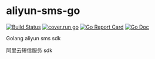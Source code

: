 # aliyun-sms-go
[![Build Status](https://travis-ci.org/scistack/aliyun-sms-go.svg?branch=master)](https://travis-ci.org/scistack/aliyun-sms-go)
[![cover.run go](https://cover.run/go/github.com/scistack/aliyun-sms-go/sms.svg?tag=golang-1.10)](https://cover.run/go/github.com/scistack/aliyun-sms-go/sms?tag=golang-1.10)
[![Go Report Card](https://goreportcard.com/badge/github.com/scistack/aliyun-sms-go)](https://goreportcard.com/report/github.com/scistack/aliyun-sms-go)
[![Go Doc](https://godoc.org/github.com/scistack/aliyun-sms-go/sms?status.svg)](https://godoc.org/github.com/scistack/aliyun-sms-go/sms)

Golang aliyun sms sdk

阿里云短信服务 sdk
